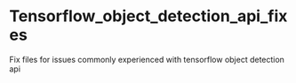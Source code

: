 # Tensorflow_object_detection_api_fixes

Fix files for issues commonly experienced with tensorflow object detection api
